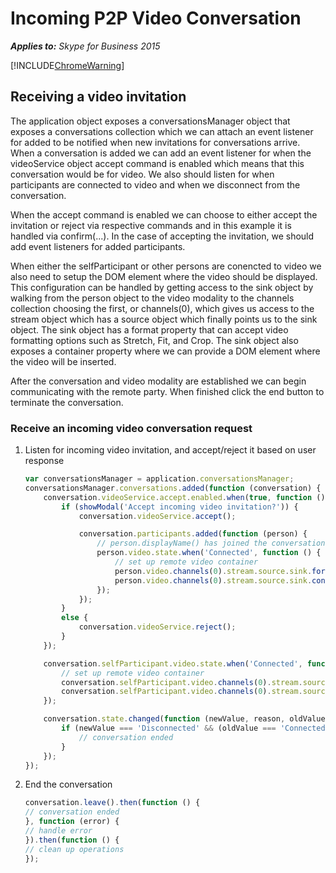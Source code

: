 
# Incoming P2P Video Conversation


 _**Applies to:** Skype for Business 2015_

[!INCLUDE[ChromeWarning](includes/P2PChromeWarning.md)]

## Receiving a video invitation

The application object exposes a conversationsManager object that exposes a conversations collection which we can attach an event listener for added to be notified when new invitations for conversations arrive.  When a conversation is added we can add an event listener for when the videoService object accept command is enabled which means that this conversation would be for video.  We also should listen for when participants are connected to video and when we disconnect from the conversation.
    
When the accept command is enabled we can choose to either accept the invitation or reject via respective commands and in this example it is handled via confirm(...).  In the case of accepting the invitation, we should add event listeners for added participants.

When either the selfParticipant or other persons are conencted to video we also need to setup the DOM element where the video should be displayed.  This configuration can be handled by getting access to the sink object by walking from the person object to the video modality to the channels collection choosing the first, or channels(0), which gives us access to the stream object which has a source object which finally points us to the sink object.  The sink object has a format property that can accept video formatting options such as Stretch, Fit, and Crop.  The sink object also exposes a container property where we can provide a DOM element where the video will be inserted.

After the conversation and video modality are established we can begin communicating with the remote party.  When finished click the end button to terminate the conversation.

### Receive an incoming video conversation request

1. Listen for incoming video invitation, and accept/reject it based on user response 

    ```js
    var conversationsManager = application.conversationsManager;
    conversationsManager.conversations.added(function (conversation) {
        conversation.videoService.accept.enabled.when(true, function () {
            if (showModal('Accept incoming video invitation?')) {
                conversation.videoService.accept();

                conversation.participants.added(function (person) {
                    // person.displayName() has joined the conversation
                    person.video.state.when('Connected', function () {
                        // set up remote video container
                        person.video.channels(0).stream.source.sink.format('Stretch');
                        person.video.channels(0).stream.source.sink.container(/* DOM node */);
                    });
                });
            }
            else {
                conversation.videoService.reject();
            }
        });

        conversation.selfParticipant.video.state.when('Connected', function () {
            // set up remote video container
            conversation.selfParticipant.video.channels(0).stream.source.sink.format('Stretch');
            conversation.selfParticipant.video.channels(0).stream.source.sink.container(/* DOM node */);
        });

        conversation.state.changed(function (newValue, reason, oldValue) {
            if (newValue === 'Disconnected' && (oldValue === 'Connected' || oldValue === 'Connecting')) {
                // conversation ended
            }
        });
    });
    ```

2. End the conversation

    ```js
    conversation.leave().then(function () {
    // conversation ended
    }, function (error) {
    // handle error
    }).then(function () {
    // clean up operations
    });
    ```
